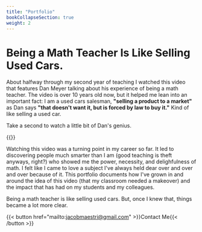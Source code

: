 ```yaml
---
title: "Portfolio"
bookCollapseSection: true
weight: 2
---
```


# Being a Math Teacher Is Like Selling Used Cars.

About halfway through my second year of teaching I watched this video that features Dan Meyer talking about his experience of being a math teacher. The video is over 10 years old now, but it helped me lean into an important fact: I am a used cars salesman, **"selling a product to a market"** as Dan says **"that doesn't want it, but is forced by law to buy it."** Kind of like selling a used car.

Take a second to watch a little bit of Dan's genius.

{{<youtube NWUFjb8w9Ps>}}

Watching this video was a turning point in my career so far. It led to discovering people much smarter than I am (good teaching is theft anyways, right?) who showed me the power, necessity, and delighfulness of math. I felt like I came to love a subject I've always held dear over and over and over because of it. This portfolio documents how I've grown in and around the idea of this video (that my classroom needed a makeover) and the impact that has had on my students and my colleagues.

Being a math teacher is like selling used cars. But, once I knew that, things became a lot more clear.

{{< button href="mailto:jacobmaestri@gmail.com" >}}Contact Me{{< /button >}}
